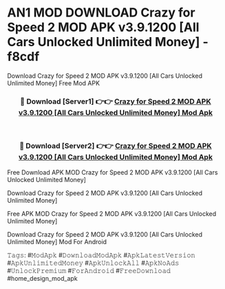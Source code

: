 # AN1 MOD DOWNLOAD Crazy for Speed 2 MOD APK v3.9.1200 [All Cars Unlocked Unlimited Money] - f8cdf
Download Crazy for Speed 2 MOD APK v3.9.1200 [All Cars Unlocked Unlimited Money] Free Mod APK

<div align="center">
<h3>🔴 Download [Server1] 👉👉 <a href="https://apk-comot.site?title=Crazy_for_Speed_2_MOD_APK_v3.9.1200_[All_Cars_Unlocked_Unlimited_Money]">Crazy for Speed 2 MOD APK v3.9.1200 [All Cars Unlocked Unlimited Money] Mod Apk</a></h3><br>

<h3>🔴 Download [Server2] 👉👉 <a href="https://apk-comot.site?title=Crazy_for_Speed_2_MOD_APK_v3.9.1200_[All_Cars_Unlocked_Unlimited_Money]">Crazy for Speed 2 MOD APK v3.9.1200 [All Cars Unlocked Unlimited Money] Mod Apk</a></h3>
</div>


Free Download APK MOD Crazy for Speed 2 MOD APK v3.9.1200 [All Cars Unlocked Unlimited Money]

Download Crazy for Speed 2 MOD APK v3.9.1200 [All Cars Unlocked Unlimited Money] 

Free APK MOD Crazy for Speed 2 MOD APK v3.9.1200 [All Cars Unlocked Unlimited Money] 

Download Crazy for Speed 2 MOD APK v3.9.1200 [All Cars Unlocked Unlimited Money] Mod For Android

𝚃𝚊𝚐𝚜: #𝙼𝚘𝚍𝙰𝚙𝚔 #𝙳𝚘𝚠𝚗𝚕𝚘𝚊𝚍𝙼𝚘𝚍𝙰𝚙𝚔 #𝙰𝚙𝚔𝙻𝚊𝚝𝚎𝚜𝚝𝚅𝚎𝚛𝚜𝚒𝚘𝚗 #𝙰𝚙𝚔𝚄𝚗𝚕𝚒𝚖𝚒𝚝𝚎𝚍𝙼𝚘𝚗𝚎𝚢 #𝙰𝚙𝚔𝚄𝚗𝚕𝚘𝚌𝚔𝙰𝚕𝚕 #𝙰𝚙𝚔𝙽𝚘𝙰𝚍𝚜 #𝚄𝚗𝚕𝚘𝚌𝚔𝙿𝚛𝚎𝚖𝚒𝚞𝚖 #𝙵𝚘𝚛𝙰𝚗𝚍𝚛𝚘𝚒𝚍 #𝙵𝚛𝚎𝚎𝙳𝚘𝚠𝚗𝚕𝚘𝚊𝚍 #home_design_mod_apk